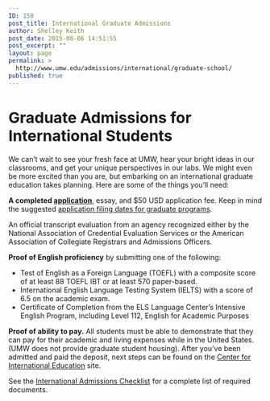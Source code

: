 ```yaml
---
ID: 158
post_title: International Graduate Admissions
author: Shelley Keith
post_date: 2015-08-06 14:51:55
post_excerpt: ""
layout: page
permalink: >
  http://www.umw.edu/admissions/international/graduate-school/
published: true
---
```

<h1 style="font-size: 1.875rem; font-weight: bold;">Graduate Admissions for International Students</h1>
We can’t wait to see your fresh face at UMW, hear your bright ideas in our classrooms, and get your unique perspectives in our labs. We might even be more excited than you are, but embarking on an international graduate education takes planning. Here are some of the things you’ll need:

<strong>A completed <a href="http://www.umw.edu/admissions/apply/">application</a></strong>, essay, and $50 USD application fee. Keep in mind the suggested <a href="/admissions/graduate/deadlines/">application filing dates for graduate programs</a>.

An official transcript evaluation from an agency recognized either by the National Association of Credential Evaluation Services or the American Association of Collegiate Registrars and Admissions Officers.

<strong>Proof of English proficiency</strong> by submitting one of the following:
<ul>
	<li>Test of English as a Foreign Language (TOEFL) with a composite score of at least 88 TOEFL IBT or at least 570 paper-based.</li>
	<li>International English Language Testing System (IELTS) with a score of 6.5 on the academic exam.</li>
	<li>Certificate of Completion from the ELS Language Center’s Intensive English Program, including Level 112, English for Academic Purposes</li>
</ul>
<strong>Proof of ability to pay.</strong> All students must be able to demonstrate that they can pay for their academic and living expenses while in the United States. (UMW does not provide graduate student housing). After you’ve been admitted and paid the deposit, next steps can be found on the <a href="http://international.umw.edu/">Center for International Education</a> site.

See the <a href="/admissions/international/international-checklist/">International Admissions Checklist</a> for a complete list of required documents.